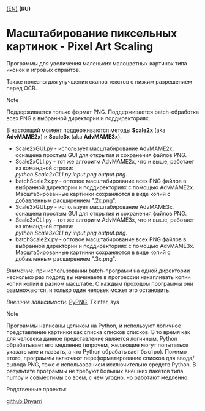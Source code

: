 [(EN)](README.md) **(RU)**

# Масштабирование пиксельных картинок - Pixel Art Scaling

Программы для увеличения маленьких малоцветных картинок типа иконок и игровых спрайтов.

Также полезны для улучшения сканов текстов с низким разрешением перед OCR.

> [!NOTE]
> Поддерживается только формат PNG. Поддерживается batch-обработка всех PNG в выбранной директории и поддиректориях.

В настоящий момент поддерживаются методы **Scale2x** (aka **AdvMAME2x**) и **Scale3x** (aka **AdvMAME3x**).

- Scale2xGUI.py - использует масштабирование AdvMAME2x, оснащена простым GUI для открытия и сохранения файлов PNG.
- Scale2xCLI.py - тот же алгоритм AdvMAME2x, что и выше, работает из командной строки:  
        *python Scale2xCLI.py input.png output.png*.
- batchScale2x.py - оптовое масштабирование всех PNG файлов в выбранной директории и поддиректориях с помощью AdvMAME2x. Масштабированные картинки сохраняются в виде копий с добавленным расширением ".2x.png".
- Scale3xGUI.py - использует масштабирование AdvMAME3x, оснащена простым GUI для открытия и сохранения файлов PNG.
- Scale3xCLI.py - тот же алгоритм AdvMAME3x, что и выше, работает из командной строки:  
        *python Scale3xCLI.py input.png output.png*.
- batchScale2x.py - оптовое масштабирование всех PNG файлов в выбранной директории и поддиректориях с помощью AdvMAME3x. Масштабированные картинки сохраняются в виде копий с добавленным расширением ".3x.png".

*Внимание:* при использовании batch-программ на одной директории несколько раз подряд вы начинаете в прогрессии накапливать копии копий копий в разном масштабе. С каждым проходом программы они размножаются, и только один человек может это остановить. 

*Внешние зависимости:* [PyPNG](https://gitlab.com/drj11/pypng), Tkinter, sys

> [!NOTE]
> Программы написаны целиком на Python, и используют логичное представление картинки как списка списков списков.
> В то время как для человека данное представление является логичным, Python обрабатывает его медленно (впрочем, желающие могут попытаться указать мне и назвать, а что Python обрабатывает быстро).
> Помимо этого, программы включают переформатирование списков для ввода/вывода PNG, тоже с использованием исключительно средств Python.
> В результате программы не требуют больших внешних пакетов типа numpy и совместимы со всем, с чем угодно, но работают медленно.

Родственные проекты:

[github Dnyarri](https://github.com/Dnyarri)